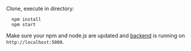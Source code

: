 Clone, execute in directory:
```
  npm install
  npm start
```

Make sure your npm and node.js are updated and [backend](https://github.com/andreemic/mediport-frontend) is running on `http://localhost:5000`.
